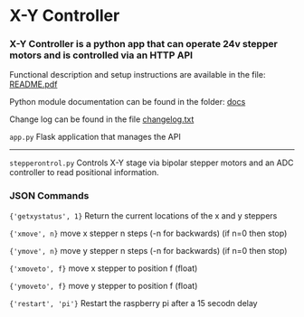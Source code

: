 # X-Y Controller

### X-Y Controller is a python app that can operate 24v stepper motors and is controlled via an HTTP API

Functional description and setup instructions are available in the file: [README.pdf](./README.pdf)

Python module documentation can be found in the folder: [docs](./docs/readme.md)

Change log can be found in the file [changelog.txt](./changelog.txt)


`app.py`			    Flask application that manages the API 

----------------------------------------------------

`stepperontrol.py`		Controls X-Y stage via bipolar stepper motors and an ADC controller to read positional information. 


### JSON Commands

`{'getxystatus', 1}` Return the current locations of the x and y steppers
 
`{'xmove', n}` move x stepper n steps (-n for backwards) (if n=0 then stop)

`{'ymove', n}` move y stepper n steps (-n for backwards) (if n=0 then stop)

`{'xmoveto', f}` move x stepper to position f (float)

`{'ymoveto', f}` move y stepper to position f (float)

`{'restart', 'pi'}` Restart the raspberry pi after a 15 secodn delay